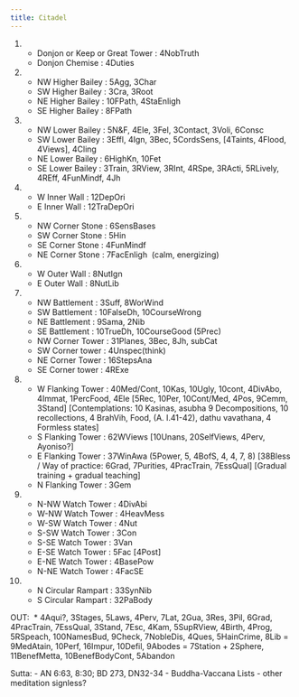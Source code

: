 ```yaml
---
title: Citadel
---
```


1.
    *   Donjon or Keep or Great Tower : 4NobTruth
    *   Donjon Chemise : 4Duties

2.
    *   NW Higher Bailey : 5Agg, 3Char
    *   SW Higher Bailey : 3Cra, 3Root
    *   NE Higher Bailey : 10FPath, 4StaEnligh
    *   SE Higher Bailey : 8FPath

3.
    *   NW Lower Bailey : 5N&F, 4Ele, 3Fel, 3Contact, 3Voli, 6Consc
    *   SW Lower Bailey : 3Effl, 4Ign, 3Bec, 5CordsSens, [4Taints, 4Flood, 4Views], 4Cling
    *   NE Lower Bailey : 6HighKn, 10Fet
    *   SE Lower Bailey : 3Train, 3RView, 3RInt, 4RSpe, 3RActi, 5RLively, 4REff, 4FunMindf, 4Jh

4.
    *   W Inner Wall : 12DepOri
    *   E Inner Wall : 12TraDepOri

5.
    *   NW Corner Stone : 6SensBases
    *   SW Corner Stone : 5Hin
    *   SE Corner Stone : 4FunMindf
    *   NE Corner Stone : 7FacEnligh  (calm, energizing)

6.
    *   W Outer Wall : 8NutIgn
    *   E Outer Wall : 8NutLib

7.
    *   NW Battlement : 3Suff, 8WorWind
    *   SW Battlement : 10FalseDh, 10CourseWrong
    *   NE Battlement : 9Sama, 2Nib
    *   SE Battlement : 10TrueDh, 10CourseGood (5Prec)
    *   NW Corner Tower : 31Planes, 3Bec, 8Jh, subCat
    *   SW Corner tower : 4Unspec(think)
    *   NE Corner Tower : 16StepsAna
    *   SE Corner tower : 4RExe

8.
    *   W Flanking Tower : 40Med/Cont, 10Kas, 10Ugly, 10cont, 4DivAbo, 4Immat, 1PercFood, 4Ele [5Rec, 10Per, 10Cont/Med, 4Pos, 9Cemm, 3Stand] [Contemplations: 10 Kasinas, asubha 9 Decompositions, 10 recollections, 4 BrahVih, Food, (A. I.41-42), dathu vavathana, 4 Formless states]
    *   S Flanking Tower : 62WViews [10Unans, 20SelfViews, 4Perv, Ayoniso?]
    *   E Flanking Tower : 37WinAwa (5Power, 5, 4BofS, 4, 4, 7, 8) [38Bless / Way of practice: 6Grad, 7Purities, 4PracTrain, 7EssQual] [Gradual training + gradual teaching]
    *   N Flanking Tower : 3Gem

9.
    *   N-NW Watch Tower : 4DivAbi
    *   W-NW Watch Tower : 4HeavMess
    *   W-SW Watch Tower : 4Nut
    *   S-SW Watch Tower : 3Con
    *   S-SE Watch Tower : 3Van
    *   E-SE Watch Tower : 5Fac [4Post]
    *   E-NE Watch Tower : 4BasePow
    *   N-NE Watch Tower : 4FacSE

10.
    *   N Circular Rampart : 33SynNib
    *   S Circular Rampart : 32PaBody

OUT: 
    *   4Aqui?, 3Stages, 5Laws, 4Perv, 7Lat, 2Gua, 3Res, 3Pil, 6Grad, 4PracTrain, 7EssQual, 3Stand, 7Esc, 4Kam, 5SupRView, 4Birth, 4Prog, 5RSpeach, 100NamesBud, 9Check, 7NobleDis, 4Ques, 5HainCrime, 8Lib = 9MedAtain, 10Perf, 16Impur, 10Defil, 9Abodes = 7Station + 2Sphere, 11BenefMetta, 10BenefBodyCont, 5Abandon

Sutta:
    -   AN 6:63, 8:30; BD 273, DN32-34
    -   Buddha-Vaccana Lists
    -   other meditation signless?

